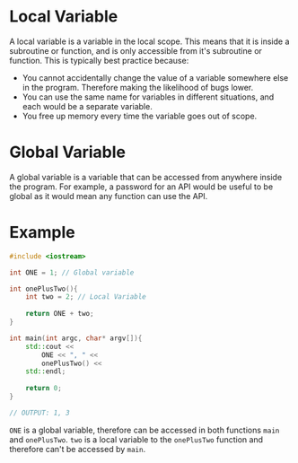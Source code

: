 # Local Variable
A local variable is a variable in the local scope. This means that it is inside a subroutine or function, and is only accessible from it's subroutine or function.
This is typically best practice because:
- You cannot accidentally change the value of a variable somewhere else in the program. Therefore making the likelihood of bugs lower.
- You can use the same name for variables in different situations, and each would be a separate variable.
- You free up memory every time the variable goes out of scope. 
# Global Variable
A global variable is a variable that can be accessed from anywhere inside the program. For example, a password for an API would be useful to be global as it would mean any function can use the API.

# Example
```cpp
#include <iostream>

int ONE = 1; // Global variable

int onePlusTwo(){
	int two = 2; // Local Variable
	
	return ONE + two;
}

int main(int argc, char* argv[]){
	std::cout <<
		ONE << ", " <<
		onePlusTwo() << 
	std::endl;
	
	return 0;
}

// OUTPUT: 1, 3
```

`ONE` is a global variable, therefore can be accessed in both functions `main` and `onePlusTwo`. `two` is a local variable to the `onePlusTwo` function and therefore can't be accessed by `main`.
